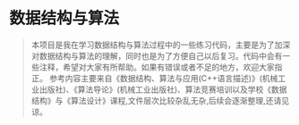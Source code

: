 # 数据结构与算法

> 本项目是我在学习数据结构与算法过程中的一些练习代码，主要是为了加深对数据结构与算法的理解，同时也是为了方便自己以后复习。代码中会有一些注释，希望对大家有所帮助。如果有错误或者不足的地方，欢迎大家指正。
> 参考内容主要来自《数据结构、算法与应用(C++语言描述)》(机械工业出版社)、《算法导论》(机械工业出版社)、算法竞赛培训以及学校《数据结构》与《算法设计》课程,文件层次比较杂乱无杂,后续会逐渐整理,还请见谅。

